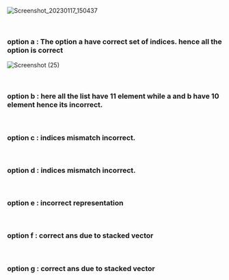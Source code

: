 ![Screenshot_20230117_150437](https://user-images.githubusercontent.com/89120960/212870238-97470c07-fac4-45aa-8e62-fc6f97769cdf.png)

<br><h3> option a : The option a have correct set of indices. hence all the option is correct</h3>
![Screenshot (25)](https://user-images.githubusercontent.com/89120960/212871988-78fa599f-3dc8-4d16-a490-0327808ecbb6.png)

<br><h3> option b : here all the list have 11 element while a and b have 10 element hence its incorrect. </h3>
<br><h3> option c : indices mismatch incorrect.</h3>
<br><h3> option d : indices mismatch incorrect.</h3>
<br><h3> option e : incorrect representation </h3>
<br><h3> option f : correct ans due to stacked vector</h3>
<br><h3> option g : correct ans due to stacked vector</h3>
